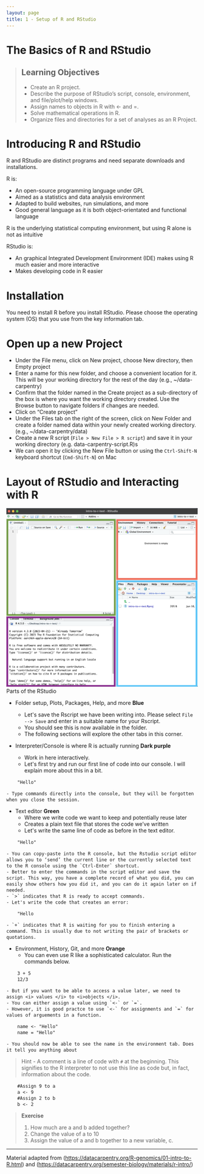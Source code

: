 ```yaml
---
layout: page
title: 1 - Setup of R and RStudio
---
```


The Basics of R and RStudio
===================================


> Learning Objectives
> -------------------
> 
> *  Create an R project.
> *  Describe the purpose of RStudio’s script, console, environment, and file/plot/help windows.
> *  Assign names to objects in R with <- and =.
> * Solve mathematical operations in R.
> * Organize files and directories for a set of analyses as an R Project.
>

# Introducing R and RStudio
R and RStudio are distinct programs and need separate downloads and installations. 

R is:
- An open-source programming language under GPL
- Aimed as a statistics and data analysis environment
- Adapted to build websites, run simulations, and more
- Good general language as it is both object-orientated and functional language

R is the underlying statistical computing environment, but using R alone is not as intuitive 

RStudio is:
- An graphical Integrated Development Environment (IDE) makes using R much easier and more interactive
- Makes developing code in R easier

# Installation
 You need to install R before you install RStudio. Please choose the operating system (OS) that you use from the key information tab. 


# Open up a new Project
- Under the File menu, click on New project, choose New directory, then Empty project
- Enter a name for this new folder, and choose a convenient location for it. This will be your working directory for the rest of the day (e.g., ~/data-carpentry)
- Confirm that the folder named in the Create project as a sub-directory of the box is where you want the working directory created. Use the Browse button to navigate folders if changes are needed.
- Click on “Create project”
- Under the Files tab on the right of the screen, click on New Folder and create a folder named data within your newly created working directory. (e.g., ~/data-carpentry/data)
- Create a new R script (`File > New File > R script`) and save it in your working directory (e.g. data-carpentry-script.R)s
- We can open it by clicking the New File button or using the `Ctrl-Shift-N` keyboard shortcut (`Cmd-Shift-N`) on Mac

# Layout of RStudio and Interacting with R
![layout](../photos/layout.png)
Parts of the RStudio 


-  Folder setup, Plots, Packages, Help, and more <b> Blue </b>
    - Let's save the Rscript we have been writing into. Please select `File --> Save` and enter in a suitable name for your Rscript. 
    - You should see this is now available in the folder.
    - The following sections will explore the other tabs in this corner.  

- Interpreter/Console is where R is actually running <b> Dark purple </b>
    - Work in here interactively. 
    - Let's first try and run our first line of code into our console. I will explain more about this in a bit.
```
    "Hello"
```
    - Type commands directly into the console, but they will be forgotten when you close the session.

- Text editor  <b> Green </b>
    - Where we write code we want to keep and potentially reuse later
    - Creates a plain text file that stores the code we’ve written
    - Let's write the same line of code as before in the text editor.
```
    "Hello"
```
    - You can copy-paste into the R console, but the Rstudio script editor allows you to ‘send’ the current line or the currently selected text to the R console using the `Ctrl-Enter` shortcut.
    - Better to enter the commands in the script editor and save the script. This way, you have a complete record of what you did, you can easily show others how you did it, and you can do it again later on if needed. 
    - `>` indicates that R is ready to accept commands.
    - Let's write the code that creates an error:
```
    "Hello
```
    - `+` indicates that R is waiting for you to finish entering a command. This is usually due to not writing the pair of brackets or quotations.

- Environment, History, Git, and more  <b> Orange </b>
    - You can even use R like a sophisticated calculator. Run the commands below.
```  
    3 + 5
    12/3
```
    - But if you want to be able to access a value later, we need to assign <i> values </i> to <i>objects </i>. 
    - You can either assign a value using `<-` or `=`. 
    - However, it is good practce to use `<-` for assignments and `=` for values of arguements in a function. 
```
    name <- "Hello"
    name = "Hello"
```

    - You should now be able to see the name in the environment tab. Does it tell you anything about 

> Hint - A comment is a line of code with `#` at the beginning. This signifies to the R interpreter to not use this line as code but, in fact, information about the code. 
```
    #Assign 9 to a 
    a <- 9
    #Assign 2 to b
    b <- 2
```


> <b> Exercise </b>
> 1. How much are a and b added together?
> 2. Change the value of a to 10
> 3. Assign the value of a and b together to a new variable, c.




****
Material adapted from (https://datacarpentry.org/R-genomics/01-intro-to-R.html) and (https://datacarpentry.org/semester-biology/materials/r-intro/)

